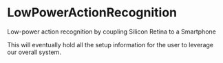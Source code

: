 # LowPowerActionRecognition
Low-power  action recognition by coupling Silicon Retina to a Smartphone

This will eventually hold all the setup information for the user to leverage our overall system.
